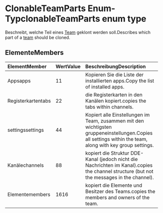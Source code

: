 # <a name="clonableteamparts-enum-type"></a><span data-ttu-id="2a753-101">ClonableTeamParts Enum-Typ</span><span class="sxs-lookup"><span data-stu-id="2a753-101">clonableTeamParts enum type</span></span>



<span data-ttu-id="2a753-102">Beschreibt, welche Teil eines [Team](../resources/team.md) geklont werden soll.</span><span class="sxs-lookup"><span data-stu-id="2a753-102">Describes which part of a [team](../resources/team.md) should be cloned.</span></span> 

## <a name="members"></a><span data-ttu-id="2a753-103">Elemente</span><span class="sxs-lookup"><span data-stu-id="2a753-103">Members</span></span>

| <span data-ttu-id="2a753-104">Element</span><span class="sxs-lookup"><span data-stu-id="2a753-104">Member</span></span> | <span data-ttu-id="2a753-105">Wert</span><span class="sxs-lookup"><span data-stu-id="2a753-105">Value</span></span>| <span data-ttu-id="2a753-106">Beschreibung</span><span class="sxs-lookup"><span data-stu-id="2a753-106">Description</span></span> |
|:---------------|:--------|:----------|
|<span data-ttu-id="2a753-107">Apps</span><span class="sxs-lookup"><span data-stu-id="2a753-107">apps</span></span>|<span data-ttu-id="2a753-108">1</span><span class="sxs-lookup"><span data-stu-id="2a753-108">1</span></span>|<span data-ttu-id="2a753-109">Kopieren Sie die Liste der installierten apps.</span><span class="sxs-lookup"><span data-stu-id="2a753-109">Copy the list of installed apps.</span></span>|
|<span data-ttu-id="2a753-110">Registerkarten</span><span class="sxs-lookup"><span data-stu-id="2a753-110">tabs</span></span>|<span data-ttu-id="2a753-111">2</span><span class="sxs-lookup"><span data-stu-id="2a753-111">2</span></span>|<span data-ttu-id="2a753-112">die Registerkarten in den Kanälen kopiert.</span><span class="sxs-lookup"><span data-stu-id="2a753-112">copies the tabs within channels.</span></span>|
|<span data-ttu-id="2a753-113">settings</span><span class="sxs-lookup"><span data-stu-id="2a753-113">settings</span></span>|<span data-ttu-id="2a753-114">4</span><span class="sxs-lookup"><span data-stu-id="2a753-114">4</span></span>|<span data-ttu-id="2a753-115">Kopiert alle Einstellungen im Team, zusammen mit den wichtigsten gruppeneinstellungen.</span><span class="sxs-lookup"><span data-stu-id="2a753-115">Copies all settings within the team, along with key group settings.</span></span>|
|<span data-ttu-id="2a753-116">Kanäle</span><span class="sxs-lookup"><span data-stu-id="2a753-116">channels</span></span>|<span data-ttu-id="2a753-117">8</span><span class="sxs-lookup"><span data-stu-id="2a753-117">8</span></span>|<span data-ttu-id="2a753-118">kopiert die Struktur DDE-Kanal (jedoch nicht die Nachrichten im Kanal).</span><span class="sxs-lookup"><span data-stu-id="2a753-118">copies the channel structure (but not the messages in the channel).</span></span>|
|<span data-ttu-id="2a753-119">Elemente</span><span class="sxs-lookup"><span data-stu-id="2a753-119">members</span></span>|<span data-ttu-id="2a753-120">16</span><span class="sxs-lookup"><span data-stu-id="2a753-120">16</span></span>|<span data-ttu-id="2a753-121">kopiert die Elemente und Besitzer des Teams.</span><span class="sxs-lookup"><span data-stu-id="2a753-121">copies the members and owners of the team.</span></span>|
